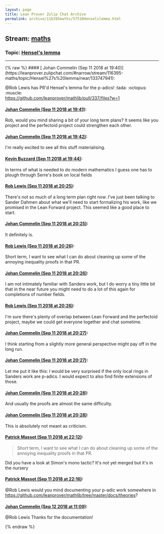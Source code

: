 ```yaml
---
layout: page
title: Lean Prover Zulip Chat Archive 
permalink: archive/116395maths/57510Henselslemma.html
---
```


## Stream: [maths](https://leanprover-community.github.io/archive/116395maths/index.html)
### Topic: [Hensel's lemma](https://leanprover-community.github.io/archive/116395maths/57510Henselslemma.html)

---

<base href="https://leanprover.zulipchat.com">
{% raw %}
#### [ Johan Commelin (Sep 11 2018 at 19:40)](https://leanprover.zulipchat.com/#narrow/stream/116395-maths/topic/Hensel%27s%20lemma/near/133747941):
<p><span class="user-mention" data-user-id="110596">@Rob Lewis</span> has PR'd Hensel's lemma for the p-adics! <span class="emoji emoji-1f389" title="tada">:tada:</span> <span class="emoji emoji-1f419" title="octopus">:octopus:</span> <span class="emoji emoji-1f4aa" title="muscle">:muscle:</span><br>
<a href="https://github.com/leanprover/mathlib/pull/337/files?w=1" target="_blank" title="https://github.com/leanprover/mathlib/pull/337/files?w=1">https://github.com/leanprover/mathlib/pull/337/files?w=1</a></p>

#### [ Johan Commelin (Sep 11 2018 at 19:41)](https://leanprover.zulipchat.com/#narrow/stream/116395-maths/topic/Hensel%27s%20lemma/near/133747982):
<p>Rob, would you mind sharing a bit of your long term plans? It seems like you project and the perfectoid project could strengthen each other.</p>

#### [ Johan Commelin (Sep 11 2018 at 19:42)](https://leanprover.zulipchat.com/#narrow/stream/116395-maths/topic/Hensel%27s%20lemma/near/133748063):
<p>I'm really excited to see all this stuff materialising.</p>

#### [ Kevin Buzzard (Sep 11 2018 at 19:44)](https://leanprover.zulipchat.com/#narrow/stream/116395-maths/topic/Hensel%27s%20lemma/near/133748199):
<p>In terms of what is needed to do modern mathematics I guess one has to plough through Serre's book on local fields</p>

#### [ Rob Lewis (Sep 11 2018 at 20:25)](https://leanprover.zulipchat.com/#narrow/stream/116395-maths/topic/Hensel%27s%20lemma/near/133750674):
<p>There's not so much of a long term plan right now. I've just been talking to Sander Dahmen about what we'll need to start formalizing his work, like we promised in the Lean Forward project. This seemed like a good place to start.</p>

#### [ Johan Commelin (Sep 11 2018 at 20:25)](https://leanprover.zulipchat.com/#narrow/stream/116395-maths/topic/Hensel%27s%20lemma/near/133750700):
<p>It definitely is.</p>

#### [ Rob Lewis (Sep 11 2018 at 20:26)](https://leanprover.zulipchat.com/#narrow/stream/116395-maths/topic/Hensel%27s%20lemma/near/133750750):
<p>Short term, I want to see what I can do about cleaning up some of the annoying inequality proofs in that PR.</p>

#### [ Johan Commelin (Sep 11 2018 at 20:26)](https://leanprover.zulipchat.com/#narrow/stream/116395-maths/topic/Hensel%27s%20lemma/near/133750776):
<p>I am not intimately familiar with Sanders work, but I do worry a tiny little bit that in the near future you might need to do a lot of this again for completions of number fields.</p>

#### [ Rob Lewis (Sep 11 2018 at 20:26)](https://leanprover.zulipchat.com/#narrow/stream/116395-maths/topic/Hensel%27s%20lemma/near/133750781):
<p>I'm sure there's plenty of overlap between Lean Forward and the perfectoid project, maybe we could get everyone together and chat sometime.</p>

#### [ Johan Commelin (Sep 11 2018 at 20:27)](https://leanprover.zulipchat.com/#narrow/stream/116395-maths/topic/Hensel%27s%20lemma/near/133750813):
<p>I think starting from a slightly more general perspective might pay off in the long run.</p>

#### [ Johan Commelin (Sep 11 2018 at 20:27)](https://leanprover.zulipchat.com/#narrow/stream/116395-maths/topic/Hensel%27s%20lemma/near/133750841):
<p>Let me put it like this: I would be very surprised if the only local rings in Sanders work are p-adics. I would expect to also find finite extensions of those.</p>

#### [ Johan Commelin (Sep 11 2018 at 20:28)](https://leanprover.zulipchat.com/#narrow/stream/116395-maths/topic/Hensel%27s%20lemma/near/133750853):
<p>And usually the proofs are almost the same difficulty.</p>

#### [ Johan Commelin (Sep 11 2018 at 20:28)](https://leanprover.zulipchat.com/#narrow/stream/116395-maths/topic/Hensel%27s%20lemma/near/133750906):
<p>This is absolutely not meant as criticism.</p>

#### [ Patrick Massot (Sep 11 2018 at 22:12)](https://leanprover.zulipchat.com/#narrow/stream/116395-maths/topic/Hensel%27s%20lemma/near/133757316):
<blockquote>
<p>Short term, I want to see what I can do about cleaning up some of the annoying inequality proofs in that PR.</p>
</blockquote>
<p>Did you have a look at Simon's mono tactic? It's not yet merged but it's in the nursery</p>

#### [ Patrick Massot (Sep 11 2018 at 22:16)](https://leanprover.zulipchat.com/#narrow/stream/116395-maths/topic/Hensel%27s%20lemma/near/133757562):
<p><span class="user-mention" data-user-id="110596">@Rob Lewis</span> would you mind documenting your p-adic work somewhere in <a href="https://github.com/leanprover/mathlib/tree/master/docs/theories" target="_blank" title="https://github.com/leanprover/mathlib/tree/master/docs/theories">https://github.com/leanprover/mathlib/tree/master/docs/theories</a>?</p>

#### [ Johan Commelin (Sep 12 2018 at 11:09)](https://leanprover.zulipchat.com/#narrow/stream/116395-maths/topic/Hensel%27s%20lemma/near/133786975):
<p><span class="user-mention" data-user-id="110596">@Rob Lewis</span> Thanks for the documentation!</p>


{% endraw %}
